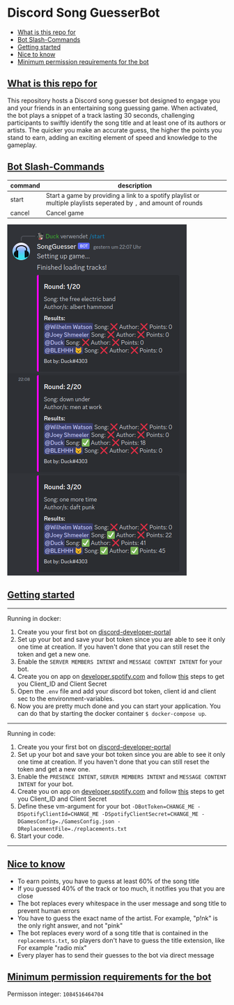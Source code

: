# Discord Song GuesserBot

- [What is this repo for](#what-is-this-repo-for)
- [Bot Slash-Commands](#bot-slash-commands)
- [Getting started](#getting-started)
- [Nice to know](#nice-to-know)
- [Minimum permission requirements for the bot](#minimum-permission-requirements-for-the-bot)

## [What is this repo for](#what-is-this-repo-for)

This repository hosts a Discord song guesser bot designed to engage you and your friends in an entertaining song guessing game. When activated, the bot plays a snippet of a track lasting 30 seconds, challenging participants to swiftly identify the song title and at least one of its authors or artists. The quicker you make an accurate guess, the higher the points you stand to earn, adding an exciting element of speed and knowledge to the gameplay.

## [Bot Slash-Commands](#bot-slash-commands)

|command|description|
|---|---|
|start|Start a game by providing a link to a spotify playlist or multiple playlists seperated by `,` and amount of rounds|
|cancel|Cancel game|

![image1](./img/image1.png)

## [Getting started](#getting-started)

---
Running in docker:

1. Create you your first bot on [discord-developer-portal](https://discord.com/developers/applications)
2. Set up your bot and save your bot token since you are able to see it only one time at creation. If you haven't done that you can still reset the token and get a new one.
3. Enable the `SERVER MEMBERS INTENT`  and `MESSAGE CONTENT INTENT` for your bot.
4. Create you on app on [developer.spotify.com](https://developer.spotify.com/dashboard) and follow [this](https://developer.spotify.com/documentation/web-api/tutorials/getting-started#create-an-app) steps to get you Client_ID and Client Secret
5. Open the `.env` file and add your discord bot token, client id and client sec to the environment-variables.
6. Now you are pretty much done and you can start your application. You can do that by starting the docker container `$ docker-compose up`.

---
Running in code:

1. Create you your first bot on [discord-developer-portal](https://discord.com/developers/applications)
2. Set up your bot and save your bot token since you are able to see it only one time at creation. If you haven't done that you can still reset the token and get a new one.
3. Enable the `PRESENCE INTENT`, `SERVER MEMBERS INTENT`  and `MESSAGE CONTENT INTENT` for your bot.
4. Create you on app on [developer.spotify.com](https://developer.spotify.com/dashboard) and follow [this](https://developer.spotify.com/documentation/web-api/tutorials/getting-started#create-an-app) steps to get you Client_ID and Client Secret
5. Define these vm-argument for your bot `-DBotToken=CHANGE_ME -DSpotifyClientId=CHANGE_ME -DSpotifyClientSecret=CHANGE_ME -DGamesConfig=./GamesConfig.json -DReplacementFile=./replacements.txt`
6. Start your code.

---

## [Nice to know](#nice-to-know)

- To earn points, you have to guess at least 60% of the song title
- If you guessed 40% of the track or too much, it notifies you that you are close
- The bot replaces every whitespace in the user message and song title to prevent human errors
- You have to guess the exact name of the artist. For example, "p!nk" is the only right answer, and not "pink"
- The bot replaces every word of a song title that is contained in the `replacements.txt`, so players don't have to guess the title extension, like For example "radio mix"
- Every player has to send their guesses to the bot via direct message

## [Minimum permission requirements for the bot](#minimum-permission-requirements-for-the-bot)

Permisson integer: `1084516464704`
